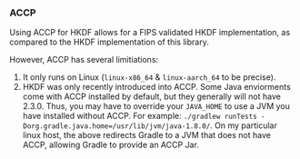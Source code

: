 ### ACCP

Using ACCP for HKDF allows for a FIPS validated HKDF implementation,
as compared to the HKDF implementation of this library.

However, ACCP has several limitiations:

1. It only runs on Linux (`linux-x86_64` & `linux-aarch_64` to be precise).
2. HKDF was only recently introduced into ACCP.
   Some Java enviorments come with ACCP installed by default,
   but they generally will not have 2.3.0.
   Thus, you may have to override your `JAVA_HOME` to use a JVM you have installed without ACCP.
   For example: `./gradlew runTests -Dorg.gradle.java.home=/usr/lib/jvm/java-1.8.0/`.
   On my particular linux host,
   the above redirects Gradle to a JVM that does not have ACCP,
   allowing Gradle to provide an ACCP Jar.
